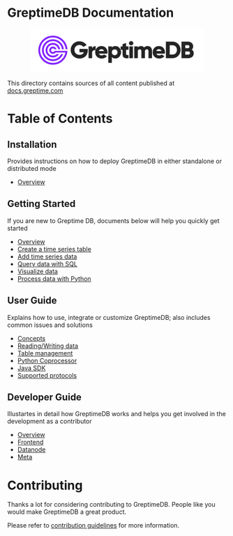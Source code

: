 # GreptimeDB Documentation

<p align="center">
    <img src="./docs/public/logo-text-padding.png" alt="GreptimeDB Logo" width="400px">
</p>

This directory contains sources of all content published at [docs.greptime.com][1]

[1]: https://docs.greptime.com

# Table of Contents

## Installation

Provides instructions on how to deploy GreptimeDB in either standalone or distributed mode

- [Overview][18]

## Getting Started

If you are new to Greptime DB, documents below will help you quickly get started

- [Overview][2]
- [Create a time series table][3]
- [Add time series data][4]
- [Query data with SQL][5]
- [Visualize data][6]
- [Process data with Python][7]

## User Guide

Explains how to use, integrate or customize GreptimeDB; also includes common issues and solutions

- [Concepts][8]
- [Reading/Writing data][9]
- [Table management][10]
- [Python Coprocessor][11]
- [Java SDK][12]
- [Supported protocols][13]

## Developer Guide

Illustartes in detail how GreptimeDB works and helps you get involved in the development as a contributor

  - [Overview][14]
  - [Frontend][15]
  - [Datanode][16]
  - [Meta][17]

[2]: ./docs/getting-started/overview.md
[3]: ./docs/getting-started/create-a-time-series-table.md
[4]: ./docs/getting-started/add-time-series-data.md
[5]: ./docs/getting-started/query-data-with-sql.md
[6]: ./docs/getting-started/visualize-data.md
[7]: ./docs/getting-started/process-data-with-python.md
[8]: ./docs/user-guide/concepts.md
[9]: ./docs/user-guide/reading-writing-data.md
[10]: ./docs/user-guide/table-management.md
[11]: ./docs/user-guide/python-coprocessor.md
[12]: ./docs/user-guide/java-sdk.md
[13]: ./docs/user-guide/supported-protocols/overview.md
[14]: ./docs/developer-guide/overview.md
[15]: ./docs/developer-guide/frontend/overview.md
[16]: ./docs/developer-guide/datanode/overview.md
[17]: ./docs/developer-guide/meta/overview.md
[18]: ./docs/installation/overview.md

# Contributing

Thanks a lot for considering contributing to GreptimeDB. People like you would make
GreptimeDB a great product.

Please refer to [contribution guidelines](./CONTRIBUTING.md) for more information.

